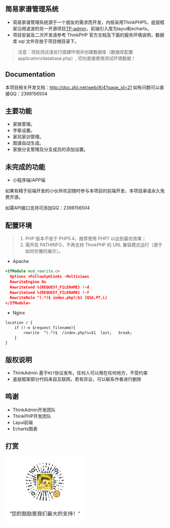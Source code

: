 简易家谱管理系统
--
* 简易家谱管理系统源于一个朋友的需求而开发，内核采用ThinkPHP5，底层框架沿用波波的另一开源项目[TP-admin](https://gitee.com/zkii_admin/Tp-admin "TP-admin")，前端引入库为layui和echarts。
* 项目安装及二次开发请参考 ThinkPHP 官方文档及下面的服务环境说明，数据库 sql 文件存放于项目根目录下。
> 注意：项目测试请另行搭建环境并创建数据库（数据库配置 application/database.php）, 切勿直接使用测试环境数据！


Documentation
--
本项目相关开发文档：http://doc.zkii.net/web/#/4?page_id=21
如有问题可以直接QQ：2398156504


主要功能
--
* 家族管理。
* 字辈设置。
* 家风家训管理。
* 图谱自动生成。
* 家族分支管理及分支成员的添加设置。

未完成的功能
--
* 小程序端/APP端

如果有精于前端开发的小伙伴欢迎随时参与本项目的前端开发，本项目承诺永久免费开源。

如需API接口支持可添加QQ：2398156504

配置环境
---
>1. PHP 版本不低于 PHP5.4，推荐使用 PHP7 以达到最优效果；
>2. 需开启 PATHINFO，不再支持 ThinkPHP 的 URL 兼容模式运行（源于如何优雅的展示）。

* Apache

```xml
<IfModule mod_rewrite.c>
  Options +FollowSymlinks -Multiviews
  RewriteEngine On
  RewriteCond %{REQUEST_FILENAME} !-d
  RewriteCond %{REQUEST_FILENAME} !-f
  RewriteRule ^(.*)$ index.php?/$1 [QSA,PT,L]
</IfModule>
```

* Nginx

```
location / {
	if (!-e $request_filename){
		rewrite  ^(.*)$  /index.php?s=$1  last;   break;
	}
}
```

版权说明
--
* ThinkAdmin 基于`MIT`协议发布，任何人可以用在任何地方，不受约束
* 底层框架部分代码来自互联网，若有异议，可以联系作者进行删除


鸣谢
--
* ThinkAdmin开发团队
* ThinkPHP开发团队
* Layui前端
* Echarts图表

打赏
--
<img src="static/theme/default/img/qrcode.png"  width="250">